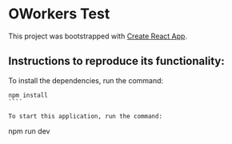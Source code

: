 # OWorkers Test

This project was bootstrapped with [Create React App](https://github.com/facebook/create-react-app).

## Instructions to reproduce its functionality:

To install the dependencies, run the command:

`````
npm install
````

To start this application, run the command:

`````
npm run dev
````